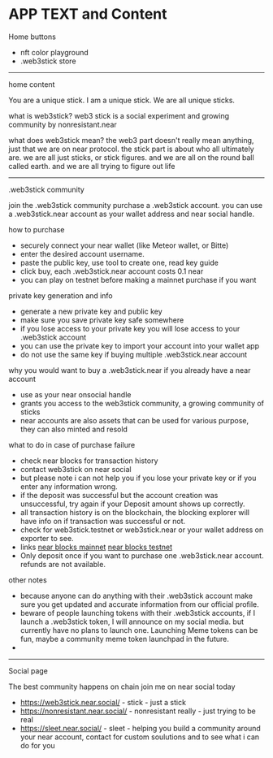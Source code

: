 # APP TEXT and Content



Home buttons
- nft color playground
- .web3stick store

---

home content

You are a unique stick. I am a unique stick. We are all unique sticks.

what is web3stick?
web3 stick is a social experiment and growing community by nonresistant.near

what does web3stick mean?
the web3 part doesn't really mean anything, just that we are on near protocol. the stick part is about who all ultimately are.
we are all just sticks, or stick figures. and we are all on the round ball called earth. and we are all trying to figure out life



---


.web3stick community

join the .web3stick community purchase a .web3stick account.
you can use a .web3stick.near account as your wallet address and near social handle.


how to purchase
-  securely connect your near wallet (like Meteor wallet, or Bitte)
- enter the desired account username.
- paste the public key, use tool to create one, read key guide
- click buy, each .web3stick.near account costs 0.1 near
- you can play on testnet before making a mainnet purchase if you want


private key generation and info
- generate a new private key and public key
- make sure you save private key safe somewhere
- if you lose access to your private key you will lose access to your .web3stick account
- you can use the private key to import your account into your wallet app
- do not use the same key if buying multiple .web3stick.near account 



why you would want to buy a .web3stick.near if you already have a near account
- use as your near onsocial handle
- grants you access to the web3stick community, a growing community of sticks
- near accounts are also assets that can be used for various purpose, they can also minted and resold


what to do in case of purchase failure
- check near blocks for transaction history
- contact web3stick on near social
- but please note i can not help you if you lose your private key or if you enter any information wrong.
- if the deposit was successful but the account creation was unsuccessful, try again if your Deposit amount shows up correctly.
- all transaction history is on the blockchain, the blocking explorer will have info on if transaction was successful or not.
- check for web3stick.testnet or web3stick.near or your wallet address on exporter to see.
- links [near blocks mainnet](https://nearblocks.io) [near blocks testnet](https://testnet.nearblocks.io/)
- Only deposit once if you want to purchase one .web3stick.near account. refunds are not available.

other notes
- because anyone can do anything with their .web3stick account make sure you get updated and accurate information from our official profile.
- beware of people launching tokens with their .web3stick accounts, if I launch a .web3stick token, I will announce on my social media. but currently have no plans to launch one. Launching Meme tokens can be fun, maybe a community meme token launchpad in the future.
- 



---

Social page

The best community happens on chain
join me on near social today

- https://web3stick.near.social/ - stick - just a stick
- https://nonresistant.near.social/ - nonresistant really - just trying to be real
- https://sleet.near.social/ - sleet - helping you build a community around your near account, contact for custom soulutions and to see what i can do for you